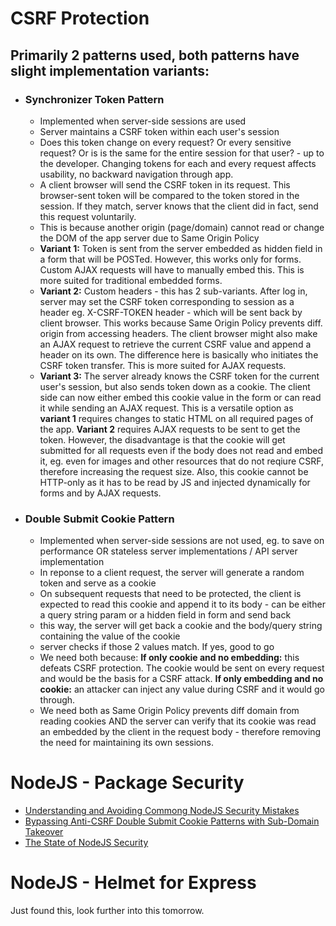 # CSRF Protection
## Primarily 2 patterns used, both patterns have slight implementation variants:
- ### Synchronizer Token Pattern
    - Implemented when server-side sessions are used
    - Server maintains a CSRF token within each user's session
    - Does this token change on every request? Or every sensitive request? Or is is the same for the entire session for that user? - up to the developer. Changing tokens for each and every request affects usability, no backward navigation through app. 
    - A client browser will send the CSRF token in its request. This browser-sent token will be compared to the token stored in the session. If they match, server knows that the client did in fact, send this request voluntarily. 
    - This is because another origin (page/domain) cannot read or change the DOM of the app server due to Same Origin Policy
    - **Variant 1:** Token is sent from the server embedded as hidden field in a form that will be POSTed. However, this works only for forms. Custom AJAX requests will have to manually embed this. This is more suited for traditional embedded forms.
    - **Variant 2:** Custom headers - this has 2 sub-variants. After log in, server may set the CSRF token corresponding to session as a header eg. X-CSRF-TOKEN header - which will be sent back by client browser. This works because Same Origin Policy prevents diff. origin from accessing headers. The client browser might also make an AJAX request to retrieve the current CSRF value and append a header on its own. The difference here is basically who initiates the CSRF token transfer. This is more suited for AJAX requests.
    - **Variant 3:** The server already knows the CSRF token for the current user's session, but also sends token down as a cookie. The client side can now either embed this cookie value in the form or can read it while sending an AJAX request. This is a versatile option as **variant 1** requires changes to static HTML on all required pages of the app. **Variant 2** requires AJAX requests to be sent to get the token. However, the disadvantage is that the cookie will get submitted for all requests even if the body does not read and embed it, eg. even for images and other resources that do not reqiure CSRF, therefore increasing the request size. Also, this cookie cannot be HTTP-only as it has to be read by JS and injected dynamically for forms and by AJAX requests.  

- ### Double Submit Cookie Pattern
    - Implemented when server-side sessions are not used, eg. to save on performance OR stateless server implementations / API server implementation
    - In reponse to a client request, the server will generate a random token and serve as a cookie
    - On subsequent requests that need to be protected, the client is expected to read this cookie and append it to its body - can be either a query string param or a hidden field in form and send back
    - this way, the server will get back a cookie and the body/query string containing the value of the cookie
    - server checks if those 2 values match. If yes, good to go 
    - We need both because: **If only cookie and no embedding:** this defeats CSRF protection. The cookie would be sent on every request and would be the basis for a CSRF attack. **If only embedding and no cookie:**  an attacker can inject any value during CSRF and it would go through. 
    - We need both as Same Origin Policy prevents diff domain from reading cookies AND the server can verify that its cookie was read an embedded by the client in the request body - therefore removing the need for maintaining its own sessions.


# NodeJS - Package Security
- [Understanding and Avoiding Commong NodeJS Security Mistakes](https://www.youtube.com/watch?v=QSMbk2nLTBk)
- [Bypassing Anti-CSRF Double Submit Cookie Patterns with Sub-Domain Takeover](https://www.youtube.com/watch?v=2uvrGQEy8i4&t=1s)
- [The State of NodeJS Security](https://www.youtube.com/watch?v=14IJEjTcG9g)

# NodeJS - Helmet for Express
Just found this, look further into this tomorrow.